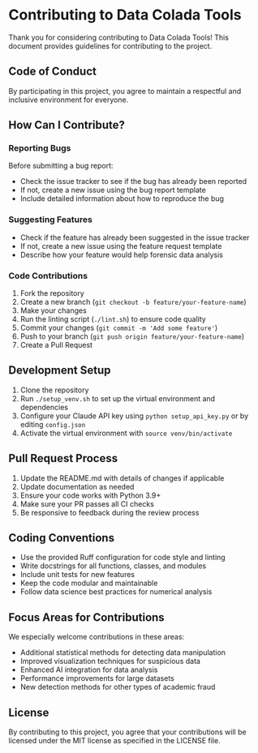 # Contributing to Data Colada Tools

Thank you for considering contributing to Data Colada Tools! This document provides guidelines for contributing to the project.

## Code of Conduct

By participating in this project, you agree to maintain a respectful and inclusive environment for everyone.

## How Can I Contribute?

### Reporting Bugs

Before submitting a bug report:
- Check the issue tracker to see if the bug has already been reported
- If not, create a new issue using the bug report template
- Include detailed information about how to reproduce the bug

### Suggesting Features

- Check if the feature has already been suggested in the issue tracker
- If not, create a new issue using the feature request template
- Describe how your feature would help forensic data analysis

### Code Contributions

1. Fork the repository
2. Create a new branch (`git checkout -b feature/your-feature-name`)
3. Make your changes
4. Run the linting script (`./lint.sh`) to ensure code quality
5. Commit your changes (`git commit -m 'Add some feature'`)
6. Push to your branch (`git push origin feature/your-feature-name`)
7. Create a Pull Request

## Development Setup

1. Clone the repository
2. Run `./setup_venv.sh` to set up the virtual environment and dependencies
3. Configure your Claude API key using `python setup_api_key.py` or by editing `config.json`
4. Activate the virtual environment with `source venv/bin/activate`

## Pull Request Process

1. Update the README.md with details of changes if applicable
2. Update documentation as needed
3. Ensure your code works with Python 3.9+
4. Make sure your PR passes all CI checks
5. Be responsive to feedback during the review process

## Coding Conventions

- Use the provided Ruff configuration for code style and linting
- Write docstrings for all functions, classes, and modules
- Include unit tests for new features
- Keep the code modular and maintainable
- Follow data science best practices for numerical analysis

## Focus Areas for Contributions

We especially welcome contributions in these areas:
- Additional statistical methods for detecting data manipulation
- Improved visualization techniques for suspicious data
- Enhanced AI integration for data analysis
- Performance improvements for large datasets
- New detection methods for other types of academic fraud

## License

By contributing to this project, you agree that your contributions will be licensed under the MIT license as specified in the LICENSE file.